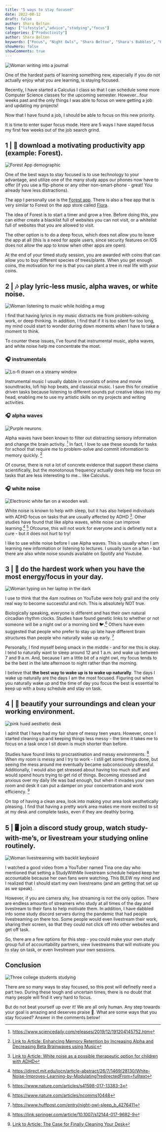 ```yaml
---
title: "5 ways to stay focused"
date: 2022-08-12
draft: false
author: Shara Belton
tags: ["lifestyle","advice","studying","focus"]
categories: ["Productivity"]
author: Shara Belton
keywords: ["Focus", "Night Owls", "Shara Belton", "Shara's Bubbles", "Early Birds", "studying", "music", "lofi", "binaural beats"]
showHero: false
showComments: true
---
```

![Woman writing into a journal](https://ucarecdn.com/d2b58e39-7fbb-46b8-9389-0630a9c85557/-/preview/-/quality/smart/)

One of the hardest parts of learning something new, especially if you do not actually enjoy what you are learning, is staying focused. 

Recently, I have started a Calculus I class so that I can schedule some more Computer Science classes for the upcoming semester. However…four weeks past and the only things I was able to focus on were getting a job and updating my projects!

Now that I have found a job, I should be able to focus on this new priority. 

It is time to enter super focus mode. Here are 5 ways I have stayed focus my first few weeks out of the job search grind.

<h2> 1 | 📱 download a motivating productivity app (example: Forest).</h2>

![Forest App demographic](https://ucarecdn.com/2e53fba0-e5bf-49ed-b9fb-a783fee5b2bf/-/preview/-/quality/smart/)

One of the best ways to stay focused is to use technology to your advantage, and utilize one of the many study apps our phones now have to offer (if you use a flip-phone or any other non-smart-phone - great! You already have less distractions).

The app I personally use is the [Forest app](https://www.forestapp.cc/). There is also a free app that is very similar to Forest on the app store called [Flora](https://flora.appfinca.com/en/). 

The idea of Forest is to start a timer and grow a tree. Before doing this, you can either create a blacklist full of websites you can not visit, or a whitelist full of websites that you are allowed to visit. 

The other option is to do a deep focus, which does not allow you to leave the app at all (this is a need for apple users, since security features on IOS does not allow the app to know when other apps are open). 

At the end of your timed study session, you are awarded with coins that can allow you to buy different species of trees/plants. When you get enough coins, the motivation for me is that you can plant a tree in real life with your coins.

<h2> 2 | 🎶 play lyric-less music, alpha waves, or white noise.</h2>

![Woman listening to music while holding a mug](https://ucarecdn.com/da405b48-8761-465d-bc94-332a0c941989/-/preview/-/quality/smart/)

I find that having lyrics in my music distracts me from problem-solving work, or deep thinking. In addition, I find that if it is too silent for too long, my mind could start to wonder during down moments when I have to take a moment to think.

To counter these issues, I’ve found that instrumental music, alpha waves, and white noise help me concentrate the most. 

### 🎧 instrumentals

![Lo-fi drawn on a steamy window](https://ucarecdn.com/27ecdead-e778-4016-b0d6-635b6a24419c/-/preview/-/quality/smart/)

Instrumental music I usually dabble in consists of anime and movie soundtracks, lofi hip hop beats, and classical music. I save this for creative driven tasks because listening to different sounds put creative ideas into my head, enabling me to use my artistic skills on my projects and writing activities.

### 🎧 alpha waves

![Purple neurons](https://ucarecdn.com/43ca3bb0-c26c-4def-b874-98ce5ee01b80/-/preview/-/quality/smart/)

Alpha waves have been known to filter out distracting sensory information and change the brain activity. [^1] In fact, I love to use these sounds for tasks for school that require me to problem-solve and commit information to memory quickly. [^2]

Of course, there is not a lot of concrete evidence that support these claims scientifically, but the monotonous frequency actually does help me focus on tasks that are less interesting to me... like Calculus.

### 🎧 white noise

![Electronic white fan on a wooden wall.](https://ucarecdn.com/a4b57baf-1168-44a8-baf5-53b9e45bcf96/-/preview/-/quality/smart/)

White noise is known to help with sleep, but it has also helped individuals with ADHD focus on tasks that are usually affected by ADHD [^3]. Other studies have found that like alpha waves, white noise can improve learning.[^4] [^5] Ofcourse, this will not work for everyone and is definetly not a cure - but it does not hurt to try!

I like to use white noise before I use Alpha waves. This is usually when I am learning new information or listening to lectures. I usually turn on a fan - but there are also white noise sounds available on Spotify and Youtube.

## 3 | 🌃 do the hardest work when you have the most energy/focus in your day.

![Woman typing on her laptop in the dark](https://ucarecdn.com/4c5a87f4-7b47-4e7c-baa3-b888f4b24bc5/-/preview/-/quality/smart/)

I use to think that the 4am routines on YouTube were holy grail and the only real way to become successful and rich. This is absolutely NOT true.

Biologically speaking, everyone is different and has their own natural circadian rhythm clocks. Studies have found genetic links to whether or not someone will be a night owl or a morning bird 🐦.[^6] Others have even suggested that people who prefer to stay up late have different brain structures than people who naturally wake up early. [^7]

Personally, I find myself being smack in the middle - and for me this is okay. I tend to naturally want to sleep around 12 and 1 a.m. and wake up between 7 and 9 a.m. And, because I am a little bit of a night owl, my focus tends to be the best in the late afternoon to night rather than the morning. 

I believe that **the best way to wake up is to wake up naturally**. The days I wake up naturally are the days I am the most focused. Figuring out when you naturally wake up and the time of day you focus the best is essential to keep up with a busy schedule and stay on task.

## 4 | 🧽 beautify your surroundings and clean your working environment.

![pink hued aesthetic desk](https://ucarecdn.com/885ba326-83bd-4b39-8b64-bd865b6878e3/-/preview/-/quality/smart/)

I admit that I have had my fair share of messy teen years. However, once I started cleaning up and keeping things less messy - the time it takes me to focus on a task once I sit down is much shorter than before.

Studies have found links to procrastination and messy environments. [^8] When my room is messy and I try to work - I still get some things done, but seeing the mess around me eventually became subconsciously stressful. Additionally, I would also get stressed about having too much stuff and would spend hours trying to get rid of things. Becoming stressed and anxious over my daily life was bad enough, but when it invades your own room and desk it can put a damper on your concentration and work efficiency. [^9]

On top of having a clean area, look into making your area look aesthetically pleasing. I find that having a pretty work area makes me more excited to sit at my desk and complete tasks, even if they are deathly boring.

## 5 | 🖥️ join a discord study group, watch study-with-me’s, or livestream your studying online routinely.

![Woman livestreaming with backlit keyboard](https://ucarecdn.com/43059326-2238-4e5c-a8af-9253f6dbae6b/-/preview/-/quality/smart/)

I watched a good video from a YouTuber named Tina one day who mentioned that setting a StudyWithMe livestream schedule helped keep her accountable because her own fans were watching. This BLEW my mind and I realized that I should start my own livestreams (and am getting that set up as we speak).

However, if you are camera shy, live streaming is not the only option. There are endless amounts of streamers who study at all times of the day and livestream to their fans to help motivate them. In addition, I have dabbled into some study discord servers during the pandemic that had people livestreaming on there too. Some people would even livestream their work, sharing their screen, so that they could not click off into other websites and get off task.

So, there are a few options for this step - you could make your own study group full of accountability partners, view livestreams that will motivate you to stay on task, or even livestream your own sessions.

## Conclusion

![Three college students studying](https://ucarecdn.com/fd062436-34c5-4024-a96a-5f316c5e0899/-/preview/-/quality/smart/)

There are so many ways to stay focused, so this post will definetly need a part two. During these tough and uncertain times, there is no doubt that many people will find it very hard to focus. 

But do not beat yourself up over it! We are all only human. Any step towards your goal is amazing and deserves praise 🎉. What are some ways that you stay focused? Answer in the comments below!

[^1]: https://www.sciencedaily.com/releases/2019/12/191204145752.htm
[^2]: [Link to Article: Enhancing Memory Retention by Increasing Alpha and Decreasing Beta Brainwaves using Music](https://www.researchgate.net/publication/304154367_Enhancing_Memory_Retention_by_Increasing_Alpha_and_Decreasing_Beta_Brainwaves_using_Music#:~:text=When%20the%20binaural%20beat%20beats,along%20with%20working%20memory%20improvement)
[^3]: [Link to Article: White noise as a possible therapeutic option for children with ADHD](https://pubmed.ncbi.nlm.nih.gov/30670235/#:~:text=Through%20a%20proposed%20phenomenon%20called,and%20reading%20and%20writing%20speed)
[^4]: https://direct.mit.edu/jocn/article-abstract/26/7/1469/28130/White-Noise-Improves-Learning-by-Modulating?redirectedFrom=fulltext
[^5]:https://www.nature.com/articles/s41598-017-13383-3
[^6]: https://www.nature.com/articles/ncomms10448
[^7]: https://www.huffpost.com/entry/night-owl-sleep_b_4276411
[^8]: https://link.springer.com/article/10.1007/s12144-017-9682-9
[^9]: [Link to Article: The Case for Finally Cleaning Your Desk](https://hbr.org/2019/03/the-case-for-finally-cleaning-your-desk#:~:text=Clutter%20Affects%20Your%20Brain%20and%20Your%20Work&text=They%20also%20found%20that%20when,information%2C%20and%20their%20productivity%20increased)
